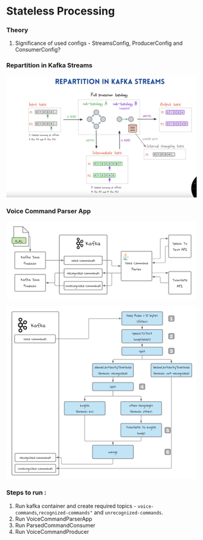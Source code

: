 # Stateless Processing

### Theory
1. Significance of used configs - StreamsConfig, ProducerConfig and ConsumerConfig?

### Repartition in Kafka Streams
![Image](https://github.com/Mnyu/kafka/blob/main/kafka-streams-voice-command-parser/docs/repartition-in-kafka-streams.png)

### Voice Command Parser App

![Image](https://github.com/Mnyu/kafka/blob/main/kafka-streams-voice-command-parser/docs/appDiagram.png)

![Image](https://github.com/Mnyu/kafka/blob/main/kafka-streams-voice-command-parser/docs/topology.png)

### Steps to run :
1. Run kafka container and create required topics - ```voice-commands```,```recognized-commands"``` and ```unrecognized-commands```.
2. Run VoiceCommandParserApp
3. Run ParsedCommandConsumer
4. Run VoiceCommandProducer

